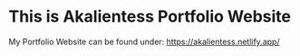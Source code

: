 # This is Akalientess Portfolio Website
My Portfolio Website can be found under:
https://akalientess.netlify.app/